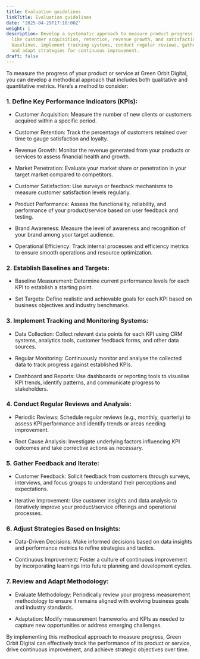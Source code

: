 ```yaml
---
title: Evaluation guidelines
linkTitle: Evaluation guidelines
date: '2025-04-29T17:10:00Z'
weight: 1
description: Develop a systematic approach to measure product progress using KPIs
  like customer acquisition, retention, revenue growth, and satisfaction. Establish
  baselines, implement tracking systems, conduct regular reviews, gather feedback,
  and adapt strategies for continuous improvement.
draft: false
---
```



To measure the progress of your product or service at Green Orbit Digital, you can develop a methodical approach that includes both qualitative and quantitative metrics. Here’s a method to consider:

### 1. Define Key Performance Indicators (KPIs):

- Customer Acquisition: Measure the number of new clients or customers acquired within a specific period.

- Customer Retention: Track the percentage of customers retained over time to gauge satisfaction and loyalty.

- Revenue Growth: Monitor the revenue generated from your products or services to assess financial health and growth.

- Market Penetration: Evaluate your market share or penetration in your target market compared to competitors.

- Customer Satisfaction: Use surveys or feedback mechanisms to measure customer satisfaction levels regularly.

- Product Performance: Assess the functionality, reliability, and performance of your product/service based on user feedback and testing.

- Brand Awareness: Measure the level of awareness and recognition of your brand among your target audience.

- Operational Efficiency: Track internal processes and efficiency metrics to ensure smooth operations and resource optimization.

### 2. Establish Baselines and Targets:

- Baseline Measurement: Determine current performance levels for each KPI to establish a starting point.

- Set Targets: Define realistic and achievable goals for each KPI based on business objectives and industry benchmarks.

### 3. Implement Tracking and Monitoring Systems:

- Data Collection: Collect relevant data points for each KPI using CRM systems, analytics tools, customer feedback forms, and other data sources.

- Regular Monitoring: Continuously monitor and analyse the collected data to track progress against established KPIs.

- Dashboard and Reports: Use dashboards or reporting tools to visualise KPI trends, identify patterns, and communicate progress to stakeholders.

### 4. Conduct Regular Reviews and Analysis:

- Periodic Reviews: Schedule regular reviews (e.g., monthly, quarterly) to assess KPI performance and identify trends or areas needing improvement.

- Root Cause Analysis: Investigate underlying factors influencing KPI outcomes and take corrective actions as necessary.

### 5. Gather Feedback and Iterate:

- Customer Feedback: Solicit feedback from customers through surveys, interviews, and focus groups to understand their perceptions and expectations.

- Iterative Improvement: Use customer insights and data analysis to iteratively improve your product/service offerings and operational processes.

### 6. Adjust Strategies Based on Insights:

- Data-Driven Decisions: Make informed decisions based on data insights and performance metrics to refine strategies and tactics.

- Continuous Improvement: Foster a culture of continuous improvement by incorporating learnings into future planning and development cycles.

### 7. Review and Adapt Methodology:

- Evaluate Methodology: Periodically review your progress measurement methodology to ensure it remains aligned with evolving business goals and industry standards.

- Adaptation: Modify measurement frameworks and KPIs as needed to capture new opportunities or address emerging challenges.

By implementing this methodical approach to measure progress, Green Orbit Digital can effectively track the performance of its product or service, drive continuous improvement, and achieve strategic objectives over time.